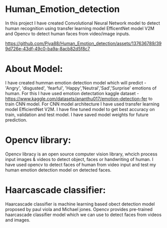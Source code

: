 # Human_Emotion_detection

In this project I have created Convolutional Neural Network model to detect human recognition using transfer learning model EfficentNet model V2M and Opencv to detect human faces from video/image inputs.

https://github.com/Piya88/Human_Emotion_detection/assets/137636789/399d726e-43df-49c0-ba9a-8acb82d5f8c7

# About Model:

I have created humman emotion detection model which will predict - 'Angry', 'disgusted', 'fearful', 'Happy','Neutral','Sad','Surprise' emotions of human.
For this I have used emotion detectation kaggle dataset - https://www.kaggle.com/datasets/ananthu017/emotion-detection-fer to train CNN model.
For CNN model architecture I have used transfer learning model EfficientNet V2M. I have fine tuned model to get best accuracy on train, validation and test model.
I have saved model weights for future prediction.


# Opencv library:
Opencv libracy is an open source computer vision library, whcich process input images & videos to detect object, faces or handwriting of human.
I have used opencv to detect faces of human from video input and test my human emotion detection model on detected faces.

# Haarcascade classifier:
Haarcascade classifier is machine learning based obect detection model proposed by paul viola and Michael jones.  Opencv provides pre-trained haarcascade classifier model which we can use to detect faces from videos and images.

